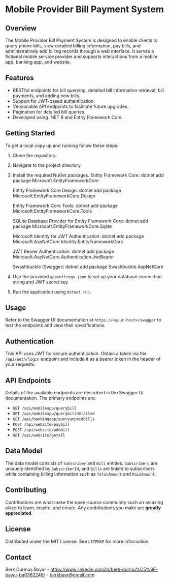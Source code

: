 # Mobile Provider Bill Payment System

## Overview
The Mobile Provider Bill Payment System is designed to enable clients to query phone bills, view detailed billing information, pay bills, and administratively add billing records through a web interface. It serves a fictional mobile service provider and supports interactions from a mobile app, banking app, and website.

## Features
- RESTful endpoints for bill querying, detailed bill information retrieval, bill payments, and adding new bills.
- Support for JWT-based authentication.
- Versionable API endpoints to facilitate future upgrades.
- Pagination for detailed bill queries.
- Developed using .NET 8 and Entity Framework Core.

## Getting Started
To get a local copy up and running follow these steps:

1. Clone the repository.
2. Navigate to the project directory.
3. Install the required NuGet packages.
    Entity Framework Core:
    dotnet add package Microsoft.EntityFrameworkCore

    Entity Framework Core Design:
    dotnet add package Microsoft.EntityFrameworkCore.Design

    Entity Framework Core Tools:
    dotnet add package Microsoft.EntityFrameworkCore.Tools

    SQLite Database Provider for Entity Framework Core:
    dotnet add package Microsoft.EntityFrameworkCore.Sqlite

    Microsoft Identity for JWT Authentication:
    dotnet add package Microsoft.AspNetCore.Identity.EntityFrameworkCore

    JWT Bearer Authentication:
    dotnet add package Microsoft.AspNetCore.Authentication.JwtBearer

    Swashbuckle (Swagger)
    dotnet add package Swashbuckle.AspNetCore
4. Use the provided `appsettings.json` to set up your database connection string and JWT secret key.
5. Run the application using `dotnet run`.

## Usage
Refer to the Swagger UI documentation at `https://<your-host>/swagger` to test the endpoints and view their specifications.

## Authentication
This API uses JWT for secure authentication. Obtain a token via the `/api/auth/login` endpoint and include it as a bearer token in the header of your requests.

## API Endpoints
Details of the available endpoints are described in the Swagger UI documentation. The primary endpoints are:

- `GET /api/mobileapp/querybill`
- `GET /api/mobileapp/querybilldetailed`
- `GET /api/bankingapp/queryunpaidbills`
- `POST /api/website/paybill`
- `POST /api/website/addbill`
- `GET /api/website/getall`

## Data Model
The data model consists of `Subscriber` and `Bill` entities. `Subscribers` are uniquely identified by `SubscriberId`, and `Bills` are linked to subscribers while containing billing information such as `TotalAmount` and `PaidAmount`.


## Contributing
Contributions are what make the open-source community such an amazing place to learn, inspire, and create. Any contributions you make are **greatly appreciated**.

## License
Distributed under the MIT License. See `LICENSE` for more information.

## Contact
Berk Durmuş Bayar - https://www.linkedin.com/in/berk-durmu%C5%9F-bayar-ba0362248/ - berkbayr@gmail.com


